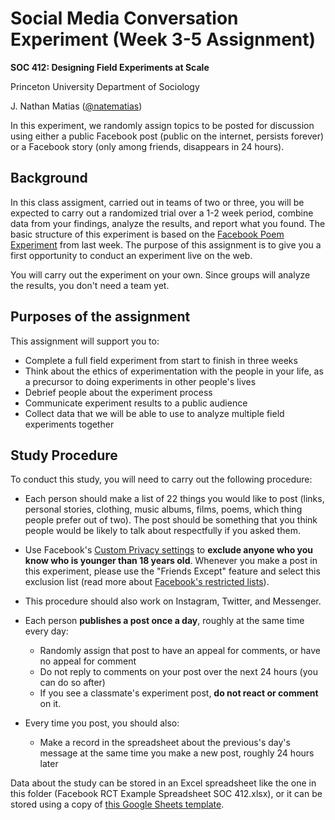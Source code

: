 # Social Media Conversation Experiment (Week 3-5 Assignment)

**SOC 412: Designing Field Experiments at Scale**

Princeton University Department of Sociology

J. Nathan Matias ([@natematias](https://twitter.com/natematias))

In this experiment, we randomly assign topics to be posted for discussion using either a public Facebook post (public on the internet, persists forever) or a Facebook story (only among friends, disappears in 24 hours).

## Background
In this class assigment, carried out in teams of two or three, you will be expected to carry out a randomized trial over a 1-2 week period, combine data from your findings, analyze the results, and report what you found. The basic structure of this experiment is based on the [Facebook Poem Experiment](https://github.com/natematias/SOC412/blob/master/1-facebook-poem/README.md) from last week. The purpose of this assignment is to give you a first opportunity to conduct an experiment live on the web.

You will carry out the experiment on your own. Since groups will analyze the results, you don't need a team yet.

## Purposes of the assignment
This assignment will support you to:

* Complete a full field experiment from start to finish in three weeks
* Think about the ethics of experimentation with the people in your life, as a precursor to doing experiments in other people's lives
* Debrief people about the experiment process
* Communicate experiment results to a public audience
* Collect data that we will be able to use to analyze multiple field experiments together

## Study Procedure
To conduct this study, you will need to carry out the following procedure:

* Each person should make a list of 22 things you would like to post (links, personal stories, clothing, music albums, films, poems, which thing people prefer out of two). The post should be something that you think people would be likely to talk about respectfully if you asked them.
* Use Facebook's [Custom Privacy settings](https://www.facebook.com/help/459934584025324) to **exclude anyone who you know who is younger than 18 years old**. Whenever you make a post in this experiment, please use the "Friends Except" feature and select this exclusion list (read more about [Facebook's restricted lists](https://www.facebook.com/help/200538509990389?helpref=faq_content)).
* This procedure should also work on Instagram, Twitter, and Messenger.

* Each person **publishes a post once a day**, roughly at the same time every day:
  * Randomly assign that post to have an appeal for comments, or have no appeal for comment
  * Do not reply to comments on your post over the next 24 hours (you can do so after)
  * If you see a classmate's experiment post, **do not react or comment** on it.
* Every time you post, you should also:
  * Make a record in the spreadsheet about the previous's day's message at the same time you make a new post, roughly 24 hours later

Data about the study can be stored in an Excel spreadsheet like the one in this folder (Facebook RCT Example Spreadsheet SOC 412.xlsx), or it can be stored using a copy of [this Google Sheets template](https://docs.google.com/spreadsheets/d/1yhgNmsFslc4nfIy-PTzFPgEDSOtrtuKH5wdzO-H0L0U/edit?usp=sharing).
